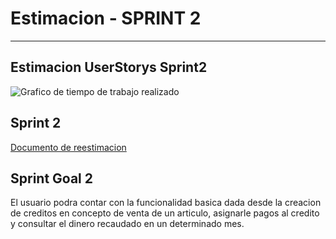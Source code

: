 
# Estimacion - SPRINT 2
***

## Estimacion UserStorys Sprint2

![Grafico de tiempo de trabajo realizado](/Imagenes/Sprint2.jpg)


## Sprint 2 

[Documento de reestimacion](/Reestimacion/Reestimacion.pdf)
 

## Sprint Goal 2

El usuario podra contar con la funcionalidad basica dada desde la creacion de creditos en concepto de venta de un articulo, asignarle pagos al credito y consultar el dinero recaudado en un determinado mes.